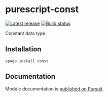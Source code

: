 # purescript-const

[![Latest release](http://img.shields.io/github/release/purescript/purescript-const.svg)](https://github.com/purescript/purescript-const/releases)
[![Build status](https://github.com/purescript/purescript-const/workflows/CI/badge.svg?branch=master)](https://github.com/purescript/purescript-const/actions?query=workflow%3ACI+branch%3Amaster)

Constant data type.

## Installation

```
spago install const
```

## Documentation

Module documentation is [published on Pursuit](http://pursuit.purescript.org/packages/purescript-const).
